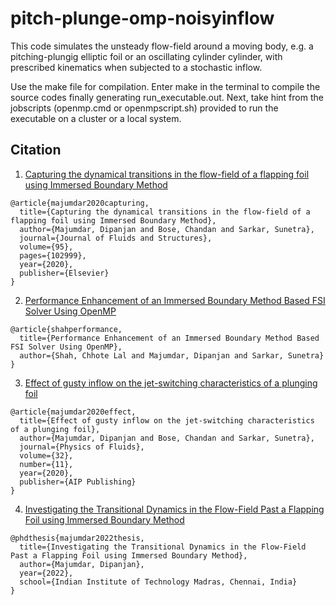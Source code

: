 # pitch-plunge-omp-noisyinflow

This code simulates the unsteady flow-field around a moving body, e.g. a pitching-plungig elliptic foil or an oscillating cylinder cylinder, with prescribed kinematics when subjected to a stochastic inflow.

Use the make file for compilation. Enter make in the terminal to compile the source codes finally generating run_executable.out. Next, take hint from the jobscripts (openmp.cmd or openmpscript.sh) provided to run the executable on a cluster or a local system.

## Citation

1. [Capturing the dynamical transitions in the flow-field of a flapping foil using Immersed Boundary Method](https://www.sciencedirect.com/science/article/abs/pii/S0889974620300128)
```
@article{majumdar2020capturing,
  title={Capturing the dynamical transitions in the flow-field of a flapping foil using Immersed Boundary Method},
  author={Majumdar, Dipanjan and Bose, Chandan and Sarkar, Sunetra},
  journal={Journal of Fluids and Structures},
  volume={95},
  pages={102999},
  year={2020},
  publisher={Elsevier}
}
```

2. [Performance Enhancement of an Immersed Boundary Method Based FSI Solver Using OpenMP](https://www.nal.res.in/cfdimgs/FullPaper/P27-Performance%20Enhancement%20of%20an%20Immersed%20Boundary%20Method.pdf)

```
@article{shahperformance,
  title={Performance Enhancement of an Immersed Boundary Method Based FSI Solver Using OpenMP},
  author={Shah, Chhote Lal and Majumdar, Dipanjan and Sarkar, Sunetra}
}
```

3. [Effect of gusty inflow on the jet-switching characteristics of a plunging foil](https://doi.org/10.1063/5.0024084)

```
@article{majumdar2020effect,
  title={Effect of gusty inflow on the jet-switching characteristics of a plunging foil},
  author={Majumdar, Dipanjan and Bose, Chandan and Sarkar, Sunetra},
  journal={Physics of Fluids},
  volume={32},
  number={11},
  year={2020},
  publisher={AIP Publishing}
}
```

4. [Investigating the Transitional Dynamics in the Flow-Field Past a Flapping Foil using Immersed Boundary Method](https://www.researchgate.net/publication/376596327_Investigating_the_Transitional_Dynamics_in_the_Flow-Field_Past_a_Flapping_Foil_using_Immersed_Boundary_Method)

```
@phdthesis{majumdar2022thesis,
  title={Investigating the Transitional Dynamics in the Flow-Field Past a Flapping Foil using Immersed Boundary Method},
  author={Majumdar, Dipanjan},
  year={2022},
  school={Indian Institute of Technology Madras, Chennai, India}
}
```
